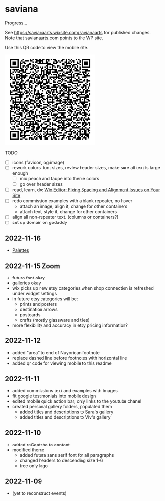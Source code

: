 # saviana

Progress...

See https://savianaarts.wixsite.com/savianaarts for published changes. Note that savianaarts.com points to the WP site.

Use this QR code to view the mobile site.

![view mobile saviana](view-mobile.png)

TODO

- [ ] icons (favicon, og:image)
- [ ] rework colors, font sizes, review header sizes, make sure all text is large enough
  - [ ] mix peach and taupe into theme colors
  - [ ] go over header sizes
- [ ] read, learn, do: [Wix Editor: Fixing Spacing and Alignment Issues on Your Site](https://support.wix.com/en/article/wix-editor-fixing-spacing-and-alignment-issues-on-your-site)
- [ ] redo commission examples with a blank repeater, no hover
  - attach an image, align it, change for other containers
  - attach text, style it, change for other containers
- [ ] align all non-repeater text. (columns or containers?)
- [ ] set up domain on godaddy

## 2022-11-16

- [Palettes](palettes.md)


## 2022-11-15 Zoom

- futura font okay
- galleries okay
- wix picks up new etsy categories when shop connection is refreshed under widget settings
- in future etsy categories will be:
  - prints and posters
  - destination arrows
  - postcards
  - crafts (mostly glassware and tiles)
- more flexibility and accuracy in etsy pricing information?

## 2022-11-12

- added "area" to end of Nuyorican footnote
- replace dashed line before footnotes with horizontal line
- added qr code for viewing mobile to this readme

## 2022-11-11

- added commissions text and examples with images
- fit google testimonials into mobile design
- edited mobile quick action bar; only links to the youtube chanel
- created personal gallery folders, populated them
  - added titles and descriptions to Sara's gallery
  - added titles and descriptions to Viv's gallery

## 2022-11-10

- added reCaptcha to contact
- modified theme
  - added futura sans serif font for all paragraphs
  - changed headers to descending size 1-6
  - tree only logo

## 2022-11-09

- (yet to reconstruct events)
